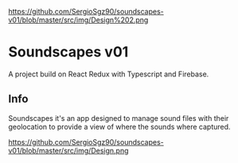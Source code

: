 https://github.com/SergioSgz90/soundscapes-v01/blob/master/src/img/Design%202.png
# Soundscapes v01

A project build on React Redux with Typescript and Firebase.

## Info

Soundscapes it's an app designed to manage sound files with their geolocation to provide a view of where the sounds where captured.

https://github.com/SergioSgz90/soundscapes-v01/blob/master/src/img/Design.png
